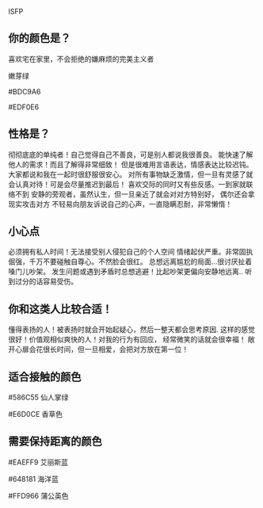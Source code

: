 ISFP

## 你的颜色是？

喜欢宅在家里，不会拒绝的嫌麻烦的完美主义者

嫩芽绿

#BDC9A6

#EDF0E6



## 性格是？

彻彻底底的单纯者！自己觉得自己不善良，可是别人都说我很善良。
能快速了解他人的需求！而且了解得非常细致！
但是很难用言语表达，情感表达比较迟钝。大家都说和我在一起时很舒服很安心。
对所有事物缺乏激情，但一旦有灵感了就会认真对待！可是会尽量推迟到最后！
喜欢交际的同时又有些反感。一到家就联络不到
安静的旁观者，虽然认生，但一旦亲近了就会对对方特别好，
偶尔还会拿现实攻击对方
不轻易向朋友诉说自己的心声，一直隐瞒忍耐，非常懒惰！

## 小心点

必须拥有私人时间！无法接受别人侵犯自己的个人空间
情绪起伏严重。非常固执倔强，千万不要碰触自尊心。不然脸会很红。
总想远离尴尬的局面…很讨厌扯着嗓门儿吵架。
发生问题或遇到矛盾时总想逃避！比起吵架更偏向安静地远离..
听到过分的话容易受伤。

## 你和这类人比较合适！

懂得表扬的人！被表扬时就会开始起疑心，然后一整天都会思考原因.
这样的感觉很好！价值观相似爽快的人！对我的行为有回应，
经常微笑的话就会很幸福！
敞开心扉会花很长时间，但一旦相爱，会把对方放在第一位！

## 适合接触的颜色

#586C55 仙人掌绿

#E6D0CE 香草色

## 需要保持距离的颜色

#EAEFF9 艾丽斯蓝

#648181 海洋蓝

#FFD966 蒲公英色




